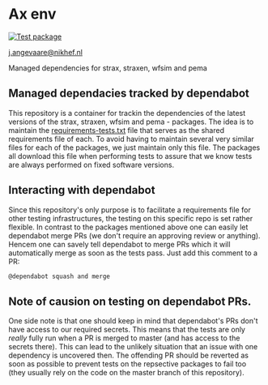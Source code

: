 # Ax env
[![Test package](https://github.com/XENONnT/ax_env/actions/workflows/pytest.yml/badge.svg?branch=master)](https://github.com/XENONnT/ax_env/actions/workflows/pytest.yml)

j.angevaare@nikhef.nl

Managed dependencies for strax, straxen, wfsim and pema

## Managed dependacies tracked by dependabot
This repository is a container for trackin the dependencies of the latest versions of the strax, straxen, wfsim and pema - packages. The idea is to maintain the [requirements-tests.txt](./extra_requirements/requirements-tests.txt) file that serves as the shared requirements file of each. To avoid having to maintain several very similar files for each of the packages, we just maintain only this file. The packages all download this file when performing tests to assure that we know tests are always performed on fixed software versions.

## Interacting with dependabot
Since this repository's only purpose is to facilitate a requirements file for other testing infrastructures, the testing on this specific repo is set rather flexible. In contrast to the packages mentioned above one can easily let dependabot merge PRs (we don't require an approving review or anything). Hencem one can savely tell dependabot to merge PRs which it will automatically merge as soon as the tests pass. Just add this comment to a PR:
```bash
@dependabot squash and merge
```

## Note of causion on testing on dependabot PRs.
One side note is that one should keep in mind that dependabot's PRs don't have access to our required secrets. This means that the tests are only _really_ fully run when a PR is merged to master (and has access to the secrets there). This can lead to the unlikely situation that an issue with one dependency is uncovered then. The offending PR should be reverted as soon as possible to prevent tests on the repsective packages to fail too (they usually rely on the code on the master branch of this repository).
